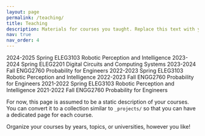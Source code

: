 ```yaml
---
layout: page
permalink: /teaching/
title: Teaching
description: Materials for courses you taught. Replace this text with your description.
nav: true
nav_order: 4
---
```



2024-2025	Spring	ELEG3103	Robotic Perception and Intelligence
2023-2024	Spring	ELEG2201	Digital Circuits and Computing Systems
2023-2024	Fall	  ENGG2760	Probability for Engineers
2022-2023	Spring	ELEG3103	Robotic Perception and Intelligence
2022-2023	Fall	  ENGG2760	Probability for Engineers
2021-2022	Spring	ELEG3103	Robotic Perception and Intelligence
2021-2022	Fall	  ENGG2760	Probability for Engineers

For now, this page is assumed to be a static description of your courses. You can convert it to a collection similar to `_projects/` so that you can have a dedicated page for each course.

Organize your courses by years, topics, or universities, however you like!
